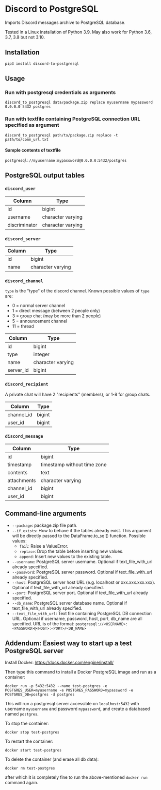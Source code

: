 # Discord to PostgreSQL

Imports Discord messages archive to PostgreSQL database.

Tested in a Linux installation of Python 3.9. May also work for Python 3.6, 3.7, 3.8 but not 3.10.

## Installation
```
pip3 install discord-to-postgresql
```

## Usage

### Run with postgresql credentials as arguments
```
discord_to_postgresql data/package.zip replace myusername mypassword 0.0.0.0 5432 postgres
```

### Run with textfile containing PostgreSQL connection URL specified as argument
```
discord_to_postgresql path/to/package.zip replace -t path/to/conn_url.txt
```
#### Sample contents of textfile
```
postgresql://myusername:mypassword@0.0.0.0:5432/postgres
```

## PostgreSQL output tables
### `discord_user`
|    Column     |       Type        |
|---------------|-------------------|
| id            | bigint            |
| username      | character varying |
| discriminator | character varying |

### `discord_server`
| Column |       Type        |
|--------|-------------------|
| id     | bigint            |
| name   | character varying |

### `discord_channel`
`type` is the "type" of the discord channel. Known possible values of `type` are:
- 0 = normal server channel
- 1 = direct message (between 2 people only)
- 3 = group chat (may be more than 2 people)
- 5 = announcement channel
- 11 = thread

|  Column   |       Type        |
|-----------|-------------------|
| id        | bigint            |
| type      | integer           |
| name      | character varying |
| server_id | bigint            |

### `discord_recipient`
A private chat will have 2 "recipients" (members), or 1-8 for group chats.

|   Column   |  Type  |
|------------|--------|
| channel_id | bigint |
| user_id    | bigint |

### `discord_message`
|   Column    |            Type             |
|-------------|-----------------------------|
| id          | bigint                      |
| timestamp   | timestamp without time zone |
| contents    | text                        |
| attachments | character varying           |
| channel_id  | bigint                      |
| user_id     | bigint                      |


## Command-line arguments
- `--package`: package.zip file path.
- `--if_exists`: How to behave if the tables already exist. This argument will be directly passed to the DataFrame.to_sql() function.
Possible values:
    - `fail`: Raise a ValueError.
    - `replace`: Drop the table before inserting new values.
    - `append`: Insert new values to the existing table.
- `--username`: PostgreSQL server username. Optional if text_file_with_url already specified.
- `--password`: PostgreSQL server password. Optional if text_file_with_url already specified.
- `--host`: PostgreSQL server host URL (e.g. localhost or xxx.xxx.xxx.xxx). Optional if text_file_with_url already specified.
- `--port`: PostgreSQL server port. Optional if text_file_with_url already specified.
- `--db_name`: PostgreSQL server database name. Optional if text_file_with_url already specified.
- `--text_file_with_url`: Text file containing PostgreSQL DB connection URL. Optional if username, password, host, port, db_name are all specified.
URL is of the format: `postgresql://<USERNAME>:<PASSWORD>@<HOST>:<PORT>/<DB_NAME>`


## Addendum: Easiest way to start up a test PostgreSQL server

Install Docker: https://docs.docker.com/engine/install/

Then type this command to install a Docker PostgreSQL image and run as a container:
```
docker run -p 5432:5432 --name test-postgres -e POSTGRES_USER=myusername -e POSTGRES_PASSWORD=mypassword -e POSTGRES_DB=postgres -d postgres
```
This will run a postgresql server accessible on `localhost:5432` with username `myusername` and password `mypassword`, and create a databased named `postgres`.

To stop the container:
```
docker stop test-postgres
```
To restart the container:
```
docker start test-postgres
```
To delete the container (and erase all db data):
```
docker rm test-postgres
```
after which it is completely fine to run the above-mentioned `docker run` command again.
